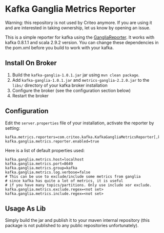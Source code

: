 Kafka Ganglia Metrics Reporter
==============================

Warning: this repository is not used by Criteo anymore. If you are using it and are interested in taking ownership, let us know by opening an issue.

This is a simple reporter for kafka using the 
[GangliaReporter](http://metrics.codahale.com/manual/ganglia/). It works with 
kafka 0.8.1.1 and scala 2.9.2 version. You can change these dependencies in the 
pom.xml before you build to work with your kafka.

Install On Broker
------------

1. Build the `kafka-ganglia-1.0.1.jar` jar using `mvn clean package`.
2. Add `kafka-ganglia-1.0.1.jar` and `metrics-ganglia-2.2.0.jar` to the `libs/` 
   directory of your kafka broker installation
3. Configure the broker (see the configuration section below)
4. Restart the broker

Configuration
------------

Edit the `server.properties` file of your installation, activate the reporter by setting:

    kafka.metrics.reporters=com.criteo.kafka.KafkaGangliaMetricsReporter[,kafka.metrics.KafkaCSVMetricsReporter[,....]]
    kafka.ganglia.metrics.reporter.enabled=true

Here is a list of default properties used:

    kafka.ganglia.metrics.host=localhost
    kafka.ganglia.metrics.port=8649
    kafka.ganglia.metrics.group=kafka
    kafka.ganglia.metrics.log.verbose=false
    # This can be use to exclude/include some metrics from ganglia
    # since kafka has quite a lot of metrics, it is useful
    # if you have many topics/partitions. Only use include xor exclude.
    kafka.ganglia.metrics.exclude.regex=<not set>
    kafka.ganglia.metrics.include.regex=<not set>


Usage As Lib
-----------

Simply build the jar and publish it to your maven internal repository (this 
package is not published to any public repositories unfortunately).
